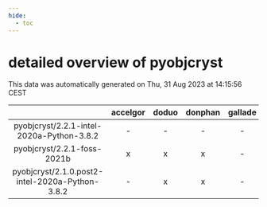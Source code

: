 ```yaml
---
hide:
  - toc
---
```


detailed overview of pyobjcryst
===============================


This data was automatically generated on Thu, 31 Aug 2023 at 14:15:56 CEST  

| |accelgor|doduo|donphan|gallade|joltik|skitty|swalot|victini|
| :---: | :---: | :---: | :---: | :---: | :---: | :---: | :---: | :---: |
|pyobjcryst/2.2.1-intel-2020a-Python-3.8.2|-|-|-|-|-|x|-|x|
|pyobjcryst/2.2.1-foss-2021b|x|x|x|-|x|x|x|x|
|pyobjcryst/2.1.0.post2-intel-2020a-Python-3.8.2|-|x|x|-|x|x|x|x|
